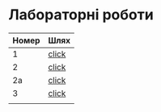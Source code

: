 # Лабораторні роботи
|  Номер |  Шлях |
|---|---|
| 1  | <a href="https://github.com/markiiankyselytsia/devops-labs/tree/main/lab1">click</a> | 
| 2  | <a href="https://github.com/markiiankyselytsia/devops-labs/tree/main/lab2a">click</a> |
| 2a  | <a href="https://github.com/markiiankyselytsia/devops-labs/tree/main/lab2">click</a> |
| 3  | <a href="https://github.com/markiiankyselytsia/devops-labs/tree/main/lab3">click</a>  |
|  |  |
